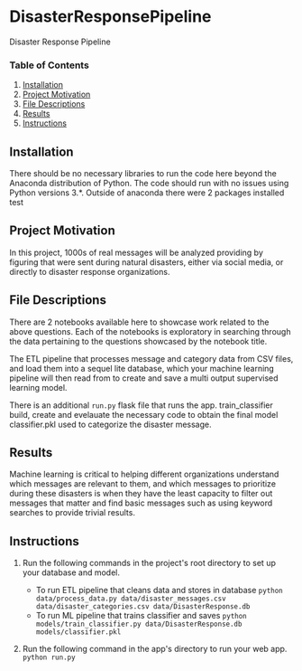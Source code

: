 # DisasterResponsePipeline
Disaster Response Pipeline


### Table of Contents

1. [Installation](#installation)
2. [Project Motivation](#motivation)
3. [File Descriptions](#files)
4. [Results](#results)
5. [Instructions](#licensing)

## Installation <a name="installation"></a>

There should be no necessary libraries to run the code here beyond the Anaconda distribution of Python. The code should run with no issues using Python versions 3.*. Outside of anaconda there were 2 packages installed
test
## Project Motivation<a name="motivation"></a>

In this project,  1000s of real messages will be analyzed providing by figuring that were sent during natural disasters, either via social media, or directly to disaster response organizations.


## File Descriptions <a name="files"></a>

There are 2 notebooks available here to showcase work related to the above questions.  Each of the notebooks is exploratory in searching through the data pertaining to the questions showcased by the notebook title. 

The ETL pipeline that processes message and category data from CSV files, and load them into a sequel lite database, which your machine learning pipeline will then read from to create and save a multi output supervised learning model.

There is an additional `run.py` flask file that runs the app. train_classifier build, create and evelauate the necessary code to obtain the final model classifier.pkl used to categorize the disaster message.

## Results<a name="results"></a>

Machine learning is critical to helping different organizations understand which messages are relevant to them, and which messages to prioritize during these disasters is when they have the least capacity to filter out messages that matter and find basic messages such as using keyword searches to provide trivial results.

## Instructions<a name="licensing"></a>

1. Run the following commands in the project's root directory to set up your database and model.

    - To run ETL pipeline that cleans data and stores in database
        `python data/process_data.py data/disaster_messages.csv data/disaster_categories.csv data/DisasterResponse.db`
    - To run ML pipeline that trains classifier and saves
        `python models/train_classifier.py data/DisasterResponse.db models/classifier.pkl`

2. Run the following command in the app's directory to run your web app.
    `python run.py`


